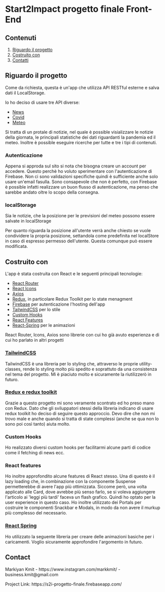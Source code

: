 <h1>Start2Impact progetto finale Front-End</h1>

<h2>Contenuti</h2>
<ol>
    <li><a href="#about">Riguardo il progetto</a></li>
    <li><a href="#built">Costruito con</a></li>
    <li><a href="#contact">Contatti</a></li>
</ol>

<h2 id="about">Riguardo il progetto</h2>
<p>Come da richiesta, questa è un'app che utilizza API RESTful esterne e salva dati il LocalStorage.</p>

<p>Io ho deciso di usare tre API diverse:</p>

<ul>
    <li><a href="https://newsapi.org/">News</a></li>
    <li><a href="https://rapidapi.com/api-sports/api/covid-193/">Covid</a></li>
    <li><a href="https://rapidapi.com/weatherapi/api/weatherapi-com/">Meteo</a></li>
</ul>

<p>Si tratta di un protale di notizie, nel quale è possible visializzare le notizie della giornata, le principali statistiche dei dati riguardanti la pandemia ed il meteo. Inoltre è possible eseguire ricerche per tutte e tre i tipi di contenuti.</p>

<h3>Autenticazione</h3>

<p>Appena si approda sul sito si nota che bisogna creare un account per accedere. Questo perchè ho voluto sperimentare con l'autenticazione di Firebase. Non ci sono validazioni specifiche quindi è sufficiente anche solo usare un'email fasulla. Sono consapevole che non è perfetto, con Firebase è possible infatti realizzare un buon flusso di autenticazione, ma penso che sarebbe andato oltre lo scopo della consegna.</p>

<h3>localStorage</h3>

<p>Sia le notizie, che la posizione per le previsioni del meteo possono essere salvate in localStorage</p>
<p>Per quanto riguarda la posizione all'utente verrà anche chiesto se vuole condividere la propria posizione, settandola come predefinita nel localStore in caso di espresso permesso dell'utente. Questa comunque può essere modificata.</p>

<h2 id="built">Costruito con</h2>
<p>L'app è stata costruita con React e le seguenti principali tecnologie:</p>
<ul>
    <li><a href="#router">React Router</a></li>
    <li><a href="#icons">React Icons</a></li>
    <li><a href="#axios">Axios</a></li>
    <li><a href="#redux">Redux</a>, in particolare Redux Toolkit per lo state menagment</li>
    <li><a href="#firebase">Firebase</a> per autenticazione l'hosting dell'app</li>
    <li><a href="#tailwind">TailwindCSS</a> per lo stile</li>
    <li><a href="#custom-hooks">Custom Hooks</a></li>
    <li><a href="#features">React Features</a></li>
    <li><a href="#spring">React-Spring</a> per le animazioni</li>
</ul>

<p>React Router, Icons, Axios sono librerie con cui ho già avuto esperienza e di cui ho parlato in altri progetti</p>

<h3 id='tailwind'><a href='https://tailwindcss.com/'>TailwindCSS</a></h3>
<p>TailwindCSS è una libreria per lo styling che, attraverso le proprie utility-classes, rende lo styling molto più spedito e soprattuto da una consistenza nel tema del progetto. Mi è piaciuto molto e sicuramente la riutilizzerò in futuro.</p>

<h3 id='redux'><a href=''>Redux e redux toolkit</a></h3>
<p>Grazie a questo progetto mi sono veramente scontrato ed ho preso mano con Redux. Dato che gli sviluppatori stessi della libreria indicano di usare redux toolkit ho deciso di seguire questo approccio. Devo dire che non mi trovo male e anche quando si tratta di state complessi (anche se qua non lo sono poi così tanto) aiuta molto.</p>

<h3 id='custom-hooks'>Custom Hooks</h3>
<p>Ho realizzato diversi custom hooks per facilitarmi alcune parti di codice come il fetching di news ecc.</p>

<h3 id='features'>React features</h3>
<p>Ho inoltre approfondito alcune features di React stesso. Una di questo è il lazy loading che, in combinazione con la componente Suspense permetterebbe di avere l'app più ottimizzata. Siccome però, una volta applicato alle Card, dove avrebbe più senso farlo, se si voleva aggiungere l'articolo ai 'leggi più tardi' faceva un flash grafico. Quindi ho optato per la user experience in questo caso.
Ho inoltre utilizzato dei Portals per costruire le componenti Snackbar e Modals, in modo da non avere il murkup più complesso del necessario. 
</p>

<h3 id='spring'><a href='https://react-spring.io/'>React Spring</a></h3>
<p>Ho utilizzato la seguente libreria per creare delle animazioni basiche per i caricamenti. Voglio sicuramente approfondire l'argomento in futuro.
</p>

<h2 id="contact">Contact</h2>
<p>Markiyan Kmit - https://www.instagram.com/markkmit/ - business.kmit@gmail.com</p>

<p>Project Link: https://s2i-progetto-finale.firebaseapp.com/</p>
